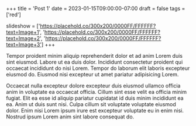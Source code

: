 +++
title = 'Post 1'
date = 2023-01-15T09:00:00-07:00
draft = false
tags = ['red']

slideshow = ['https://placehold.co/300x200/0000FF/FFFFFF?text=Image+1', 'https://placehold.co/300x200/0000FF/FFFFFF?text=Image+2', 'https://placehold.co/300x200/0000FF/FFFFFF?text=Image+3']
+++

Tempor proident minim aliquip reprehenderit dolor et ad anim Lorem duis sint eiusmod. Labore ut ea duis dolor. Incididunt consectetur proident qui occaecat incididunt do nisi Lorem. Tempor do laborum elit laboris excepteur eiusmod do. Eiusmod nisi excepteur ut amet pariatur adipisicing Lorem.

Occaecat nulla excepteur dolore excepteur duis eiusmod ullamco officia anim in voluptate ea occaecat officia. Cillum sint esse velit ea officia minim fugiat. Elit ea esse id aliquip pariatur cupidatat id duis minim incididunt ea ea. Anim ut duis sunt nisi. Culpa cillum sit voluptate voluptate eiusmod dolor. Enim nisi Lorem ipsum irure est excepteur voluptate eu in enim nisi. Nostrud ipsum Lorem anim sint labore consequat do.
